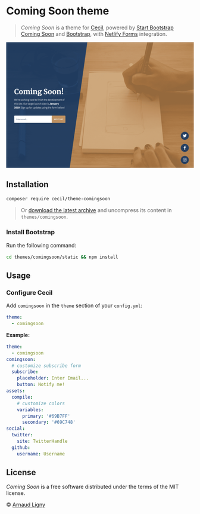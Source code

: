 # Coming Soon theme

> _Coming Soon_ is a theme for [Cecil](https://cecil.app), powered by [Start Bootstrap Coming Soon](https://github.com/StartBootstrap/startbootstrap-coming-soon) and [Bootstrap](https://getbootstrap.com), with [Netlify Forms](https://www.netlify.com/products/forms/) integration.

[![Coming Soon preview](/docs/screenshot.png)](https://cecilapp.github.io/theme-comingsoon/)

## Installation

```bash
composer require cecil/theme-comingsoon
```

> Or [download the latest archive](https://github.com/Cecilapp/theme-comingsoon/releases/latest/) and uncompress its content in `themes/comingsoon`.

### Install Bootstrap

Run the following command:

```bash
cd themes/comingsoon/static && npm install
```

## Usage

### Configure Cecil

Add `comingsoon` in the `theme` section of your `config.yml`:

```yaml
theme:
  - comingsoon
```

**Example:**

```yaml
theme:
  - comingsoon
comingsoon:
  # customize subscribe form
  subscribe:
    placeholder: Enter Email...
    button: Notify me!
assets:
  compile:
    # customize colors
    variables:
      primary: '#69B7FF'
      secondary: '#69C748'
social:
  twitter:
    site: TwitterHandle
  github:
    username: Username
```

## License

_Coming Soon_ is a free software distributed under the terms of the MIT license.

© [Arnaud Ligny](https://arnaudligny.fr)
